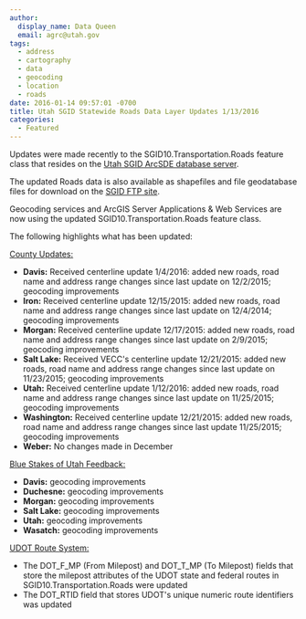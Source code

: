 ```yaml
---
author:
  display_name: Data Queen
  email: agrc@utah.gov
tags:
  - address
  - cartography
  - data
  - geocoding
  - location
  - roads
date: 2016-01-14 09:57:01 -0700
title: Utah SGID Statewide Roads Data Layer Updates 1/13/2016
categories:
  - Featured
---
```

<p>Updates were made recently to the SGID10.Transportation.Roads feature class that resides on the <a href="{{ "/sgid-database/" | prepend: site.baseurl }}">Utah SGID ArcSDE database server</a>.</p>
<p>The updated Roads data is also available as shapefiles and file geodatabase files for download on the <a href="ftp://ftp.agrc.utah.gov/UtahSGID_Vector/UTM12_NAD83/TRANSPORTATION/PackagedData/_Statewide/UtahRoadAndHighwaySystem/">SGID FTP site</a>.</p>
<p>Geocoding services and ArcGIS Server Applications & Web Services are now using the updated SGID10.Transportation.Roads feature class.</p>
<p>The following highlights what has been updated:</p>
<p><span style="text-decoration: underline;">County Updates:</span></p>
<ul>
<li><strong>Davis:</strong> Received centerline update 1/4/2016: added new roads, road name and address range changes since last update on 12/2/2015; geocoding improvements</li>
<li><strong>Iron:</strong> Received centerline update 12/15/2015: added new roads, road name and address range changes since last update on 12/4/2014; geocoding improvements</li>
<li><strong>Morgan:</strong> Received centerline update 12/17/2015: added new roads, road name and address range changes since last update on 2/9/2015; geocoding improvements</li>
<li><strong>Salt Lake:</strong> Received VECC's centerline update 12/21/2015: added new roads, road name and address range changes since last update on 11/23/2015; geocoding improvements</li>
<li><strong>Utah:</strong> Received centerline update 1/12/2016: added new roads, road name and address range changes since last update on 11/25/2015; geocoding improvements</li>
<li><strong>Washington:</strong> Received centerline update 12/21/2015: added new roads, road name and address range changes since last update 11/25/2015; geocoding improvements</li>
<li><strong>Weber:</strong> No changes made in December</li>
</li>
</ul>
<p><span style="text-decoration: underline;">Blue Stakes of Utah Feedback:</span></p>
<ul>
<li><strong>Davis:</strong> geocoding improvements</li>
<li><strong>Duchesne:</strong> geocoding improvements</li>
<li><strong>Morgan:</strong> geocoding improvements</li>
<li><strong>Salt Lake:</strong> geocoding improvements</li>
<li><strong>Utah:</strong> geocoding improvements</li>
<li><strong>Wasatch:</strong> geocoding improvements</li>
</ul>
<p><span style="text-decoration: underline;">UDOT Route System:</span></p>
<ul>
<li>The DOT_F_MP (From Milepost) and DOT_T_MP (To Milepost) fields that store the milepost attributes of the UDOT state and federal routes in SGID10.Transportation.Roads were updated</li>
<li>The DOT_RTID field that stores UDOT's unique numeric route identifiers was updated</li>
